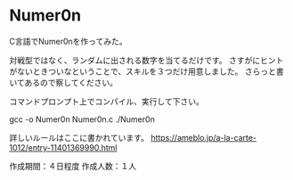 # Numer0n
C言語でNumer0nを作ってみた。

対戦型ではなく、ランダムに出される数字を当てるだけです。
さすがにヒントがないときついなということで、スキルを３つだけ用意しました。
さらっと書いてあるので察してください。

コマンドプロンプト上でコンパイル、実行して下さい。

gcc -o Numer0n Numer0n.c
./Numer0n

詳しいルールはここに書かれています。
https://ameblo.jp/a-la-carte-1012/entry-11401369990.html

作成期間：４日程度
作成人数：１人

